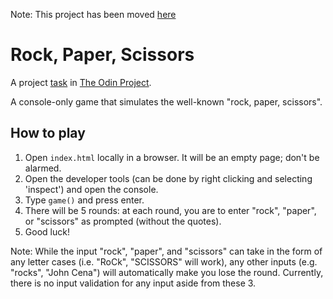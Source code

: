Note: This project has been moved [here](https://github.com/chrisjwelly/odin-webdev101/tree/master/rock-paper-scissors)

# Rock, Paper, Scissors
A project [task](https://www.theodinproject.com/courses/web-development-101/lessons/rock-paper-scissors?ref=lnav#assignment) in [The Odin Project](https://www.theodinproject.com).

A console-only game that simulates the well-known "rock, paper, scissors".

## How to play
1. Open `index.html` locally in a browser. It will be an empty page; don't be alarmed. 
2. Open the developer tools (can be done by right clicking and selecting 'inspect') and open the console.
3. Type `game()` and press enter.
4. There will be 5 rounds: at each round, you are to enter "rock", "paper", or "scissors" as prompted (without the quotes).
5. Good luck!

Note: While the input "rock", "paper", and "scissors" can take in the form of any letter cases (i.e. "RoCk", "SCISSORS" will work), any other inputs (e.g. "rocks", "John Cena") will automatically make you lose the round. Currently, there is no input validation for any input aside from these 3. 
